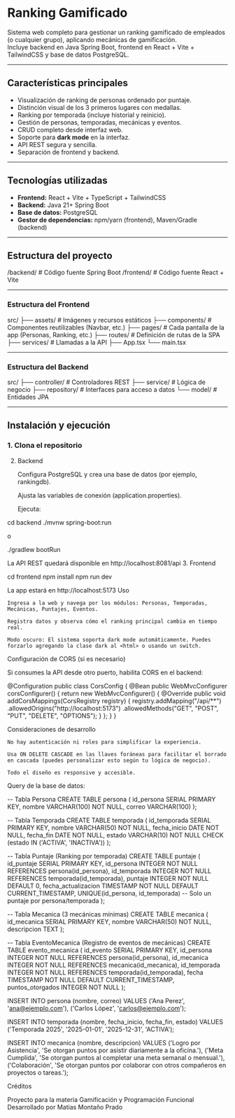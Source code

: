 # Ranking Gamificado

Sistema web completo para gestionar un ranking gamificado de empleados (o cualquier grupo), aplicando mecánicas de gamificación.  
Incluye backend en Java Spring Boot, frontend en React + Vite + TailwindCSS y base de datos PostgreSQL.

---

## Características principales

- Visualización de ranking de personas ordenado por puntaje.
- Distinción visual de los 3 primeros lugares con medallas.
- Ranking por temporada (incluye historial y reinicio).
- Gestión de personas, temporadas, mecánicas y eventos.
- CRUD completo desde interfaz web.
- Soporte para **dark mode** en la interfaz.
- API REST segura y sencilla.
- Separación de frontend y backend.

---

## Tecnologías utilizadas

- **Frontend:** React + Vite + TypeScript + TailwindCSS
- **Backend:** Java 21+ Spring Boot
- **Base de datos:** PostgreSQL
- **Gestor de dependencias:** npm/yarn (frontend), Maven/Gradle (backend)

---

## Estructura del proyecto

/backend/ # Código fuente Spring Boot
/frontend/ # Código fuente React + Vite


---

### Estructura del Frontend

src/
├── assets/ # Imágenes y recursos estáticos
├── components/ # Componentes reutilizables (Navbar, etc.)
├── pages/ # Cada pantalla de la app (Personas, Ranking, etc.)
├── routes/ # Definición de rutas de la SPA
├── services/ # Llamadas a la API
├── App.tsx
└── main.tsx


---

### Estructura del Backend

src/
├── controller/ # Controladores REST
├── service/ # Lógica de negocio
├── repository/ # Interfaces para acceso a datos
└── model/ # Entidades JPA


---

## Instalación y ejecución

### 1. Clona el repositorio

2. Backend

    Configura PostgreSQL y crea una base de datos (por ejemplo, rankingdb).

    Ajusta las variables de conexión (application.properties).

    Ejecuta:

cd backend
./mvnw spring-boot:run

o

./gradlew bootRun

La API REST quedará disponible en http://localhost:8081/api
3. Frontend

cd frontend
npm install
npm run dev

La app estará en http://localhost:5173
Uso

    Ingresa a la web y navega por los módulos: Personas, Temporadas, Mecánicas, Puntajes, Eventos.

    Registra datos y observa cómo el ranking principal cambia en tiempo real.

    Modo oscuro: El sistema soporta dark mode automáticamente. Puedes forzarlo agregando la clase dark al <html> o usando un switch.

Configuración de CORS (si es necesario)

Si consumes la API desde otro puerto, habilita CORS en el backend:

@Configuration
public class CorsConfig {
    @Bean
    public WebMvcConfigurer corsConfigurer() {
        return new WebMvcConfigurer() {
            @Override
            public void addCorsMappings(CorsRegistry registry) {
                registry.addMapping("/api/**")
                        .allowedOrigins("http://localhost:5173")
                        .allowedMethods("GET", "POST", "PUT", "DELETE", "OPTIONS");
            }
        };
    }
}

Consideraciones de desarrollo

    No hay autenticación ni roles para simplificar la experiencia.

    Usa ON DELETE CASCADE en las llaves foráneas para facilitar el borrado en cascada (puedes personalizar esto según tu lógica de negocio).

    Todo el diseño es responsive y accesible.

Query de la base de datos:

-- Tabla Persona
CREATE TABLE persona (
    id_persona SERIAL PRIMARY KEY,
    nombre VARCHAR(100) NOT NULL,
    correo VARCHAR(100)
);

-- Tabla Temporada
CREATE TABLE temporada (
    id_temporada SERIAL PRIMARY KEY,
    nombre VARCHAR(50) NOT NULL,
    fecha_inicio DATE NOT NULL,
    fecha_fin DATE NOT NULL,
    estado VARCHAR(10) NOT NULL CHECK (estado IN ('ACTIVA', 'INACTIVA'))
);

-- Tabla Puntaje (Ranking por temporada)
CREATE TABLE puntaje (
    id_puntaje SERIAL PRIMARY KEY,
    id_persona INTEGER NOT NULL REFERENCES persona(id_persona),
    id_temporada INTEGER NOT NULL REFERENCES temporada(id_temporada),
    puntaje INTEGER NOT NULL DEFAULT 0,
    fecha_actualizacion TIMESTAMP NOT NULL DEFAULT CURRENT_TIMESTAMP,
    UNIQUE(id_persona, id_temporada) -- Solo un puntaje por persona/temporada
);

-- Tabla Mecanica (3 mecánicas mínimas)
CREATE TABLE mecanica (
    id_mecanica SERIAL PRIMARY KEY,
    nombre VARCHAR(50) NOT NULL,
    descripcion TEXT
);

-- Tabla EventoMecanica (Registro de eventos de mecánicas)
CREATE TABLE evento_mecanica (
    id_evento SERIAL PRIMARY KEY,
    id_persona INTEGER NOT NULL REFERENCES persona(id_persona),
    id_mecanica INTEGER NOT NULL REFERENCES mecanica(id_mecanica),
    id_temporada INTEGER NOT NULL REFERENCES temporada(id_temporada),
    fecha TIMESTAMP NOT NULL DEFAULT CURRENT_TIMESTAMP,
    puntos_otorgados INTEGER NOT NULL
);

INSERT INTO persona (nombre, correo) VALUES
('Ana Perez', 'ana@ejemplo.com'),
('Carlos López', 'carlos@ejemplo.com');


INSERT INTO temporada (nombre, fecha_inicio, fecha_fin, estado) VALUES
('Temporada 2025', '2025-01-01', '2025-12-31', 'ACTIVA');


INSERT INTO mecanica (nombre, descripcion) VALUES
('Logro por Asistencia', 'Se otorgan puntos por asistir diariamente a la oficina.'),
('Meta Cumplida', 'Se otorgan puntos al completar una meta semanal o mensual.'),
('Colaboración', 'Se otorgan puntos por colaborar con otros compañeros en proyectos o tareas.');

Créditos

Proyecto para la materia Gamificación y Programación Funcional
Desarrollado por Matias Montaño Prado
